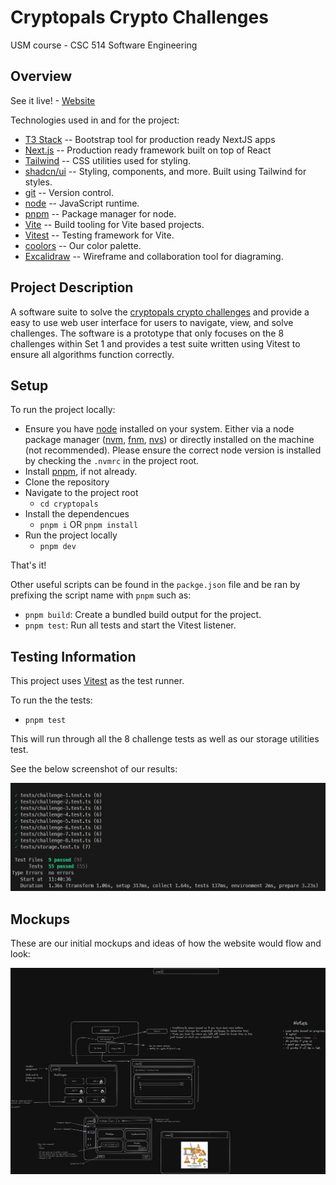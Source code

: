 # Cryptopals Crypto Challenges

USM course - CSC 514 Software Engineering

## Overview
See it live! - [Website](https://cryptopals-sigma.vercel.app/)

Technologies used in and for the project:

- [T3 Stack](https://create.t3.gg) -- Bootstrap tool for production ready NextJS apps
- [Next.js](https://nextjs.org) -- Production ready framework built on top of React
- [Tailwind](https://tailwindcss.com) -- CSS utilities used for styling.
- [shadcn/ui](https://ui.shadcn.com/) -- Styling, components, and more. Built using Tailwind for styles.
- [git](https://git-scm.com/) -- Version control.
- [node](https://nodejs.org/en) -- JavaScript runtime.
- [pnpm](https://pnpm.io/) -- Package manager for node.
- [Vite](https://vite.dev/) -- Build tooling for Vite based projects.
- [Vitest](https://vitest.dev/) -- Testing framework for Vite.
- [coolors](https://coolors.co/002439-005066-4e7988-78cce2-e4eff0) -- Our color palette.
- [Excalidraw](https://excalidraw.com/) -- Wireframe and collaboration tool for diagraming.

## Project Description

A software suite to solve the [cryptopals crypto challenges](https://cryptopals.com/) and provide a easy to use web user interface for users to navigate, view, and solve challenges. The software is a prototype that only focuses on the 8 challenges within Set 1 and provides a test suite written using Vitest to ensure all algorithms function correctly.

## Setup

To run the project locally:

- Ensure you have [node](https://nodejs.org/en) installed on your system. Either via a node package manager ([nvm](https://github.com/nvm-sh/nvm), [fnm](https://github.com/Schniz/fnm), [nvs](https://github.com/jasongin/nvs)) or directly installed on the machine (not recommended). Please ensure the correct node version is installed by checking the `.nvmrc` in the project root.
- Install [pnpm](https://pnpm.io/), if not already.
- Clone the repository
- Navigate to the project root
    - `cd cryptopals`
- Install the dependencues
    - `pnpm i` OR `pnpm install`
- Run the project locally
    - `pnpm dev`

That's it! 


Other useful scripts can be found in the `packge.json` file and be ran by prefixing the script name with `pnpm` such as:
- `pnpm build`: Create a bundled build output for the project.
- `pnpm test`: Run all tests and start the Vitest listener.


## Testing Information

This project uses [Vitest](https://vitest.dev/) as the test runner.

To run the the tests:
- `pnpm test`

This will run through all the 8 challenge tests as well as our storage utilities test. 

See the below screenshot of our results:

![Test results of the 8 challenges and storage utilities](public/images/cryptopals-test-run.png)


## Mockups

These are our initial mockups and ideas of how the website would flow and look:

![Initial mockups of web user interface for the cryptopals crypto challenges site](public/images/excalidraw-assets.png)
